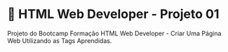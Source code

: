 # :bookmark_tabs: HTML Web Developer - Projeto 01
Projeto do Bootcamp Formação HTML Web Developer - Criar Uma Página Web Utilizando as Tags Aprendidas.


